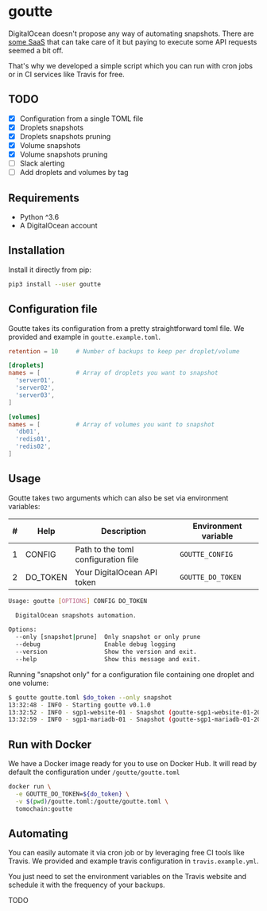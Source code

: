 # goutte
DigitalOcean doesn't propose any way of automating snapshots.
There are [some SaaS](https://snapshooter.io/) that can take care of it but paying to execute some API requests seemed a bit off.

That's why we developed a simple script which you can run with cron jobs or in CI services like Travis for free.

## TODO
- [x] Configuration from a single TOML file
- [x] Droplets snapshots
- [x] Droplets snapshots pruning
- [x] Volume snapshots
- [x] Volume snapshots pruning
- [ ] Slack alerting
- [ ] Add droplets and volumes by tag

## Requirements
- Python ^3.6
- A DigitalOcean account

## Installation
Install it directly from pip:
```bash
pip3 install --user goutte
```

## Configuration file
Goutte takes its configuration from a pretty straightforward toml file.
We provided and example in `goutte.example.toml`.

```toml
retention = 10     # Number of backups to keep per droplet/volume

[droplets]
names = [          # Array of droplets you want to snapshot
  'server01',
  'server02',
  'server03',
]

[volumes]
names = [          # Array of volumes you want to snapshot
  'db01',
  'redis01',
  'redis02',
]
```

## Usage
Goutte takes two arguments which can also be set via environment variables:

| # | Help     | Description                         | Environment variable |
| - | -------- | ----------------------------------- | -------------------- |
| 1 | CONFIG   | Path to the toml configuration file | `GOUTTE_CONFIG`      |
| 2 | DO_TOKEN | Your DigitalOcean API token         | `GOUTTE_DO_TOKEN`    |

```bash
Usage: goutte [OPTIONS] CONFIG DO_TOKEN

  DigitalOcean snapshots automation.

Options:
  --only [snapshot|prune]  Only snapshot or only prune
  --debug                  Enable debug logging
  --version                Show the version and exit.
  --help                   Show this message and exit.
```

Running "snapshot only" for a configuration file containing one droplet and one volume:
```bash
$ goutte goutte.toml $do_token --only snapshot
13:32:48 - INFO - Starting goutte v0.1.0
13:32:52 - INFO - sgp1-website-01 - Snapshot (goutte-sgp1-website-01-20181220-56bde)
13:32:59 - INFO - sgp1-mariadb-01 - Snapshot (goutte-sgp1-mariadb-01-20181220-3673d)
```

## Run with Docker
We have a Docker image ready for you to use on Docker Hub.
It will read by default the configuration under `/goutte/goutte.toml`

```bash
docker run \
  -e GOUTTE_DO_TOKEN=${do_token} \
  -v $(pwd)/goutte.toml:/goutte/goutte.toml \
  tomochain:goutte
```

## Automating
You can easily automate it via cron job or by leveraging free CI tools like Travis.
We provided and example travis configuration in `travis.example.yml`.

You just need to set the environment variables on the Travis website and schedule it with the frequency of your backups.

TODO
